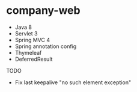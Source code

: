 # company-web

- Java 8
- Servlet 3
- Spring MVC 4
- Spring annotation config
- Thymeleaf
- DeferredResult

TODO

- Fix last keepalive "no such element exception"
